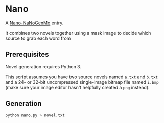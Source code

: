 # Nano

A [Nano-NaNoGenMo](https://nickm.com/post/2019/11/nano-nanogenmo-or-nnngm/) entry.

It combines two novels together using a mask image to decide which source to grab each word from

## Prerequisites

Novel generation requires Python 3.

This script assumes you have two source novels named `a.txt` and `b.txt` and a 24- or 32-bit uncompressed single-image bitmap file named `i.bmp` (make sure your image editor hasn't helpfully created a `png` instead).

## Generation

```bash
python nano.py > novel.txt
```
